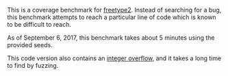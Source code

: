 This is a coverage benchmark for [freetype2](https://freetype.org/freetype2/docs/index.html).
Instead of searching for a bug, this benchmark attempts to reach a particular line of code which is known to be difficult to reach.

As of September 6, 2017, this benchmark takes about 5 minutes using the provided seeds.

This code version also contains an [integer overflow](https://bugs.chromium.org/p/oss-fuzz/issues/detail?id=2027), and it takes a long time to find by fuzzing.
